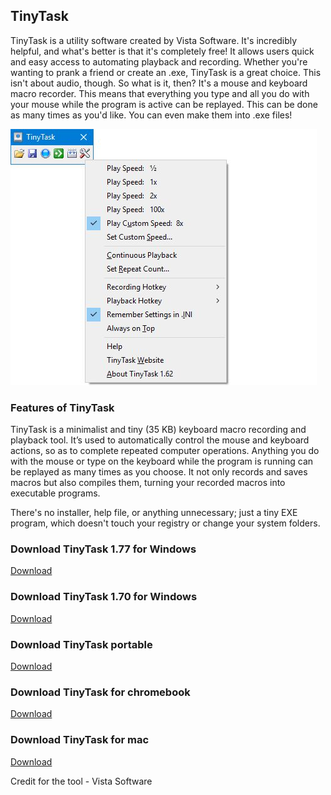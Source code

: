 ## TinyTask 


TinyTask is a utility software created by Vista Software. It's incredibly helpful, and what's better is that it's completely free! It allows users quick and easy access to automating playback and recording. 
Whether you're wanting to prank a friend or create an .exe, TinyTask is a great choice. 
This isn't about audio, though. So what is it, then? It's a mouse and keyboard macro recorder. This means that everything you type and all you do with your mouse while the program is active can be replayed. This can be done as many times as you'd like. 
You can even make them into .exe files! 

![image](https://github.com/tiny-task/files/raw/master/c35c7a48029720d6b1df6ee59a27c855.jpeg)


### Features of TinyTask

TinyTask is a minimalist and tiny (35 KB) keyboard macro recording and playback tool. It’s used to automatically control the mouse and keyboard actions, so as to complete repeated computer operations. Anything you do with the mouse or type on the keyboard while the program is running can be replayed as many times as you choose. It not only records and saves macros but also compiles them, turning your recorded macros into executable programs.

There's no installer, help file, or anything unnecessary; just a tiny EXE program, which doesn't touch your registry or change your system folders.

### Download TinyTask 1.77 for Windows 


[Download](https://github.com/tiny-task/files/raw/master/TinyTask.exe?raw=true) 

### Download TinyTask 1.70 for Windows 


[Download](https://github.com/tiny-task/files/raw/master/TinyTask.exe?raw=true) 

### Download TinyTask portable


[Download](https://github.com/tiny-task/files/raw/master/TinyTask.exe?raw=true) 

### Download TinyTask for chromebook


[Download](#) 

### Download TinyTask for mac


[Download](#) 

Credit for the tool - Vista Software
